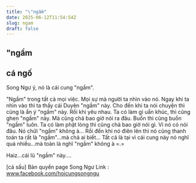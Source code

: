 ```yaml
---
title: "\"ngầm"
date: 2025-06-12T11:54:54Z
slug: ngam
draft: false
---
```


## "ngầm

## cá ngố

Song Ngư ý, nó là cái cung "ngầm".

"Ngầm" trong tất cả mọi việc. Mọi sự mà người ta nhìn vào nó.
Ngay khi ta nhìn vào thì ta thấy cái Duyên "ngầm" này.
Cho đến khi ta nói chuyện thì cũng là ẩn ý "ngầm" này.
Rồi khi yêu nhau. Ta có làm gì uẩn khúc, thì cũng ghen "ngầm" này.
Mà cũng chả bao giờ nói ra đâu. Buồn thì cũng buồn "ngầm" luôn.
Ta có làm phật lòng thì cũng chả bao giờ nói gì. Vì nó có nói đâu. Nó chữi "ngầm" không à...
Rồi đến khi nó điên lên thì nó cũng thanh toán ta rất là "ngầm"...mà chả ai biết...
Tất cả là tại vì cái cung này nó nghĩ quá nhiều...mà toàn là nghĩ "ngầm" không à =.=

Haiz...cái lũ "ngầm" này....

[cá sấu]
Bản quyền page Song Ngư
Link : www.facebook.com/hoicungsongngu